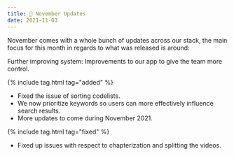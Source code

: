 ```yaml
---
title: 🚀 November Updates
date: 2021-11-03
---
```


November comes with a whole bunch of updates across our stack, the main focus for this month in regards to what was released is around:

Further improving system: Improvements to our app to give the team more control.

{% include tag.html tag="added" %}
- Fixed the issue of sorting codelists.
- We now prioritize keywords so users can more effectively influence search results.
- More updates to come during November 2021.

{% include tag.html tag="fixed" %}
- Fixed up issues with respect to chapterization and splitting the videos.

